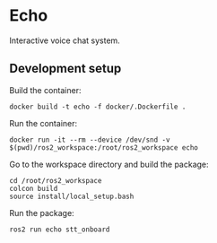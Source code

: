 # Echo
Interactive voice chat system.

## Development setup
Build the container:
```shell
docker build -t echo -f docker/.Dockerfile .
```

Run the container:
```shell
docker run -it --rm --device /dev/snd -v $(pwd)/ros2_workspace:/root/ros2_workspace echo
```

Go to the workspace directory and build the package:
```shell
cd /root/ros2_workspace
colcon build
source install/local_setup.bash
```

Run the package:
```shell
ros2 run echo stt_onboard
```